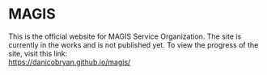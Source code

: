 # MAGIS

This is the official website for MAGIS Service Organization. 
The site is currently in the works and is not published yet. To view the progress of the site, visit this link: <br />
https://danicobryan.github.io/magis/